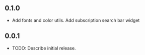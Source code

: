 ## 0.1.0

- Add fonts and color utils. Add subscription search bar widget

## 0.0.1

- TODO: Describe initial release.
